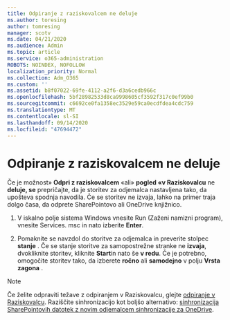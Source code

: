 ```yaml
---
title: Odpiranje z raziskovalcem ne deluje
ms.author: toresing
author: tomresing
manager: scotv
ms.date: 04/21/2020
ms.audience: Admin
ms.topic: article
ms.service: o365-administration
ROBOTS: NOINDEX, NOFOLLOW
localization_priority: Normal
ms.collection: Adm_O365
ms.custom: ''
ms.assetid: b8f07022-69fe-4112-a2f6-d3a6cedb966c
ms.openlocfilehash: 5bf28982533d8ca9998605cf3592f317c0ef99b0
ms.sourcegitcommit: c6692ce0fa1358ec3529e59ca0ecdfdea4cdc759
ms.translationtype: MT
ms.contentlocale: sl-SI
ms.lasthandoff: 09/14/2020
ms.locfileid: "47694472"
---
```

# <a name="open-with-explorer-isnt-working"></a>Odpiranje z raziskovalcem ne deluje

Če je možnost» **Odpri z raziskovalcem** «ali» **pogled «v Raziskovalcu** ne **deluje, se** prepričajte, da je storitev za odjemalca nastavljena tako, da upošteva spodnja navodila. Če se storitev ne izvaja, lahko na primer traja dolgo časa, da odprete SharePointovo ali OneDrive knjižnico. 
  
1. V iskalno polje sistema Windows vnesite Run (Zaženi namizni program), vnesite Services. msc in nato izberite **Enter**.
    
2. Pomaknite se navzdol do storitve za odjemalca in preverite stolpec **stanje** . Če se stanje storitve za samopostrežne stranke ne **izvaja**, dvokliknite storitev, kliknite **Start**in nato še **v redu**. Če je potrebno, omogočite storitev tako, da izberete **ročno** ali **samodejno** v polju **Vrsta zagona** . 
    
> [!NOTE]
> Če želite odpraviti težave z odpiranjem v Raziskovalcu, glejte [odpiranje v Raziskovalcu](https://go.microsoft.com/fwlink/?linkid=871665). Raziščite sinhronizacijo kot boljšo alternativo: [sinhronizacija SharePointovih datotek z novim odjemalcem sinhronizacije za OneDrive](https://go.microsoft.com/fwlink/?linkid=871666). 
  

